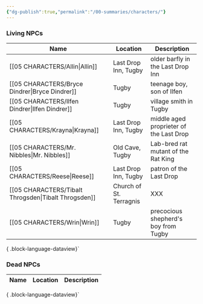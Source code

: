 ```yaml
---
{"dg-publish":true,"permalink":"/00-summaries/characters/"}
---
```



### Living NPCs ###
| Name                                                    | Location                | Description                             |
| ------------------------------------------------------- | ----------------------- | --------------------------------------- |
| [[05 CHARACTERS/Allin\|Allin]]                       | Last Drop Inn, Tugby    | older barfly in the Last Drop Inn       |
| [[05 CHARACTERS/Bryce Dindrer\|Bryce Dindrer]]       | Tugby                   | teenage boy, son of Ilfen               |
| [[05 CHARACTERS/Ilfen Dindrer\|Ilfen Dindrer]]       | Tugby                   | village smith in Tugby                  |
| [[05 CHARACTERS/Krayna\|Krayna]]                     | Last Drop Inn, Tugby    | middle aged proprieter of the Last Drop |
| [[05 CHARACTERS/Mr. Nibbles\|Mr. Nibbles]]           | Old Cave, Tugby         | Lab-bred rat mutant of the Rat King     |
| [[05 CHARACTERS/Reese\|Reese]]                       | Last Drop Inn, Tugby    | patron of the Last Drop                 |
| [[05 CHARACTERS/Tibalt Throgsden\|Tibalt Throgsden]] | Church of St. Terragnis | XXX                                     |
| [[05 CHARACTERS/Wrin\|Wrin]]                         | Tugby                   | precocious shepherd's boy from Tugby    |

{ .block-language-dataview}`


### Dead NPCs ###
| Name | Location | Description |
| ---- | -------- | ----------- |

{ .block-language-dataview}`
